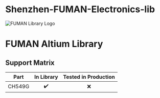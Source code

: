 # Shenzhen-FUMAN-Electronics-lib
![FUMAN Library Logo](/resources/fuman_logo.jpg)

# FUMAN Altium Library 

## Support Matrix 

| **Part** | **In Library** | **Tested in Production** |
|:--------:|:--------------:|:------------------------:|
| CH549G   |    :heavy_check_mark:      |          :x:          |
